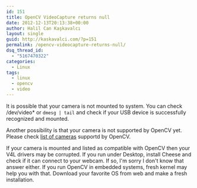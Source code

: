 ```yaml
---
id: 151
title: OpenCV VideoCapture returns null
date: 2012-12-13T20:13:38+00:00
author: Halil Can Kaşkavalcı
layout: single
guid: http://kaskavalci.com/?p=151
permalink: /opencv-videocapture-returns-null/
dsq_thread_id:
  - "5167470322"
categories:
  - Linux
tags:
  - linux
  - opencv
  - video
---
```

It is possible that your camera is not mounted to system. You can check /dev/video* or `dmesg | tail` and check if your USB device is successfully recognized and mounted.

Another possibility is that your camera is not supported by OpenCV yet. Please check <a href="http://opencv.willowgarage.com/wiki/Welcome/OS">list of cameras</a> supportd by OpenCV.

If your camera is mounted and listed as compatible with OpenCV then your V4L drivers may be corrupted. If you run under Desktop, install Cheese and check if it can connect to your webcam. If so, I'm sorry I don't know that answer either. If you run OpenCV in embedded systems, fresh kernel may help you with that. Download your favorite OS from web and make a fresh installation.
